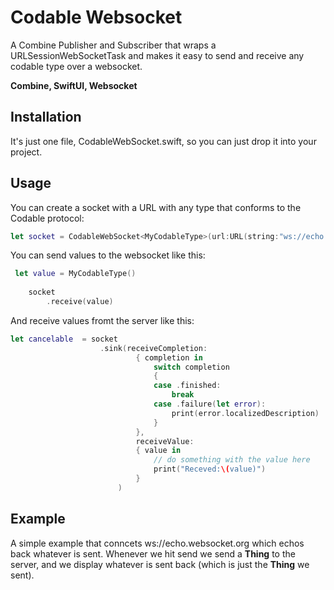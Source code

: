 #  Codable Websocket

A Combine Publisher and Subscriber that wraps a URLSessionWebSocketTask and makes it easy to send and receive any codable type over a websocket.

**Combine, SwiftUI, Websocket**

## Installation

It's just one file, CodableWebSocket.swift, so you can just drop it into your project.

##  Usage
You can create a socket with a URL with any type that conforms to the Codable protocol:
```swift
let socket = CodableWebSocket<MyCodableType>(url:URL(string:"ws://echo.websocket.org")!)
```
You can send values to the websocket like this:

``` swift
 let value = MyCodableType()
    
    socket
        .receive(value)
```

And receive values fromt the server like this:

``` swift
let cancelable  = socket
                    .sink(receiveCompletion:
                            { completion in
                                switch completion
                                {
                                case .finished:
                                    break
                                case .failure(let error):
                                    print(error.localizedDescription)
                                }
                            },
                            receiveValue:
                            { value in
                                // do something with the value here
                                print("Receved:\(value)")
                            }
                        )
```

## Example

A simple example that conncets ws://echo.websocket.org which echos back whatever is sent. Whenever we hit send we send a **Thing** to the server, and we display whatever is sent back (which is just the **Thing** we sent).

